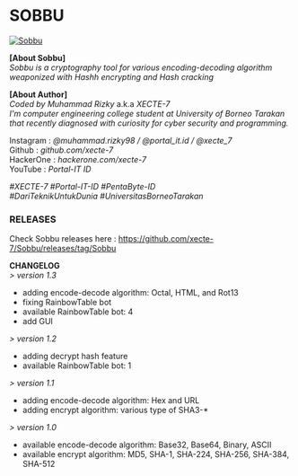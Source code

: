 # SOBBU

<a href="https://github.com/dr-3am/Sobbu/tree/version-1.1"><img align="center" src="https://raw.githubusercontent.com/xecte-7/Sobbu/main/assets/banner.jpg" alt="Sobbu"></a>

**[About Sobbu]**<br>
*Sobbu is a cryptography tool for various encoding-decoding algorithm weaponized with Hashh encrypting and Hash cracking*

**[About Author]**<br>
*Coded by Muhammad Rizky* a.k.a *XECTE-7*<br>
*I'm computer engineering college student at University of Borneo Tarakan that recently diagnosed with curiosity for cyber security and programming.*

Instagram : *@muhammad.rizky98 / @portal_it.id / @xecte_7*<br>
Github : *github.com/xecte-7*<br>
HackerOne : *hackerone.com/xecte-7*<br>
YouTube : *Portal-IT ID*

*#XECTE-7 #Portal-IT-ID #PentaByte-ID*<br>
*#DariTeknikUntukDunia #UniversitasBorneoTarakan*

### RELEASES
Check Sobbu releases here :
https://github.com/xecte-7/Sobbu/releases/tag/Sobbu

**CHANGELOG**<br>
*> version 1.3*
- adding encode-decode algorithm: Octal, HTML, and Rot13
- fixing RainbowTable bot
- available RainbowTable bot: 4
- add GUI

*> version 1.2*
- adding decrypt hash feature
- available RainbowTable bot: 1

*> version 1.1*
- adding encode-decode algorithm: Hex and URL
- adding encrypt algorithm: various type of SHA3-*

*> version 1.0*
- available encode-decode algorithm: Base32, Base64, Binary, ASCII
- available encrypt algorithm: MD5, SHA-1, SHA-224, SHA-256, SHA-384, SHA-512

